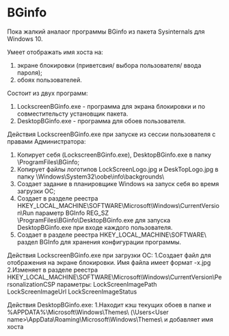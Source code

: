 # BGinfo
Пока жалкий аналаог программы BGinfo из пакета Sysinternals для  Windows 10.

Умеет отображать имя хоста на:
1. экране блокировки (приветсвия/ выбора пользователя/ ввода пароля);
2. обоях пользователей.

Состоит из двух программ:

1. LockscreenBGinfo.exe - программа для экрана блокировки и по совместительсту установщик пакета.
2. DesktopBGinfo.exe - программа для обоев пользователя.

Действия LockscreenBGinfo.exe при запуске из сессии пользователя с правами Администратора:
1. Копирует себя (LockscreenBGinfo.exe), DesktopBGinfo.exe в папку \ProgramFiles\BGinfo\;
2. Копирует файлы логотипов LockScreenLogo.jpg и DeskTopLogo.jpg в папку \Windows\System32\oobe\info\backgrounds\
3. Создает задание в планировщике Windows на запуск себя во время загрузки ОС;
4. Создает в разделе реестра HKEY_LOCAL_MACHINE\SOFTWARE\Microsoft\Windows\CurrentVersion\Run параметр BGInfo REG_SZ \ProgramFiles\BGinfo\DesktopBGinfo.exe для запуска DesktopBGinfo.exe при входе каждого пользователя.
5. Создает в разделе реестра HKEY_LOCAL_MACHINE\SOFTWARE\ раздел BGInfo для хранения конфигурации программы.

Действия LockscreenBGinfo.exe при загрузки ОС:
1.Создает файл для отображения на экране блокировки. Имя файла имеет формат <hostname>-<ScreenWidth>x<ScreenHeight>.jpg
2.Изменяет в разделе реестра HKEY_LOCAL_MACHINE\SOFTWARE\Microsoft\Windows\CurrentVersion\PersonalizationCSP параметры:
  LockScreenImagePath  
  LockScreenImageUrl
  LockScreenImageStatus

Действия DesktopBGinfo.exe:
1.Находит кэш текущих обоев в папке и %APPDATA%\Microsoft\Windows\Themes\  (\Users\<User name>\AppData\Roaming\Microsoft\Windows\Themes\ и добавляет имя хоста
